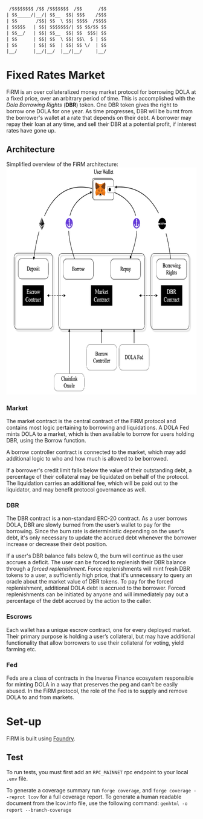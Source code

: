      /$$$$$$$$ /$$ /$$$$$$$  /$$      /$$
    | $$_____/|__/| $$__  $$| $$$    /$$$
    | $$       /$$| $$  \ $$| $$$$  /$$$$
    | $$$$$   | $$| $$$$$$$/| $$ $$/$$ $$
    | $$__/   | $$| $$__  $$| $$  $$$| $$
    | $$      | $$| $$  \ $$| $$\  $ | $$
    | $$      | $$| $$  | $$| $$ \/  | $$
    |__/      |__/|__/  |__/|__/     |__/
# Fixed Rates Market
FiRM is an over collateralized money market protocol for borrowing DOLA at a fixed price, over an arbitrary period of time. This is accomplished with the *Dola Borrowing Rights* (**DBR**) token.
One DBR token gives the right to borrow one DOLA for one year. As time progresses, DBR will be burnt from the borrower's wallet at a rate that depends on their debt. A borrower may repay their loan at any time, and sell their DBR at a potential profit, if interest rates have gone up.

## Architecture
Simplified overview of the FiRM architecture:
<img src="SimplifiedArchitecture.png" height="600" >
### Market
The market contract is the central contract of the FiRM protocol and contains most logic pertaining to borrowing and liquidations. A DOLA Fed mints DOLA to a market, which is then available to borrow for users holding DBR, using the Borrow function.

A borrow controller contract is connected to the market, which may add additional logic to who and how much is allowed to be borrowed.

If a borrower's credit limit falls below the value of their outstanding debt, a percentage of their collateral may be liquidated on behalf of the protocol. The liquidation carries an additional fee, which will be paid out to the liquidator, and may benefit protocol governance as well.

### DBR
The DBR contract is a non-standard ERC-20 contract. As a user borrows DOLA, DBR are slowly burned from the user’s wallet to pay for the borrowing. Since the burn rate is deterministic depending on the user's debt, it's only necessary to update the accrued debt whenever the borrower increase or decrease their debt position.

If a user's DBR balance falls below 0, the burn will continue as the user accrues a deficit. The user can be forced to replenish their DBR balance through a *forced replenishment*. Force replenishments will mint fresh DBR tokens to a user, a sufficiently high price, that it's unnecessary to  query an oracle about the market value of DBR tokens. To pay for the forced replenishment, additional DOLA debt is accrued to the borrower. Forced replenishments can be initiated by anyone and will immediately pay out  a percentage of the debt accrued by the action to the caller.

### Escrows
Each wallet has a unique escrow contract, one for every deployed market. Their primary purpose is holding a user’s collateral, but may have additional functionality that allow borrowers to use their collateral for voting, yield farming etc.

### Fed
Feds are a class of contracts in the Inverse Finance ecosystem responsible for minting DOLA in a way that preserves the peg and can't be easily abused. In the FiRM protocol, the role of the Fed is to supply and remove DOLA to and from markets.

# Set-up
FiRM is built using [Foundry](https://book.getfoundry.sh/getting-started/installation).

## Test
To run tests, you must first add an `RPC_MAINNET` rpc endpoint to your local `.env` file.

To generate a coverage summary run `forge coverage`, and `forge coverage --reprot lcov` for a full coverage report. To generate a human readable document from the lcov.info file, use the following command:
`genhtml -o report --branch-coverage`


